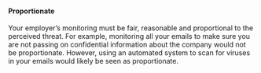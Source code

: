 ####  **Proportionate**

Your employer’s monitoring must be fair, reasonable and proportional to the
perceived threat. For example, monitoring all your emails to make sure you are
not passing on confidential information about the company would not be
proportionate. However, using an automated system to scan for viruses in your
emails would likely be seen as proportionate.
